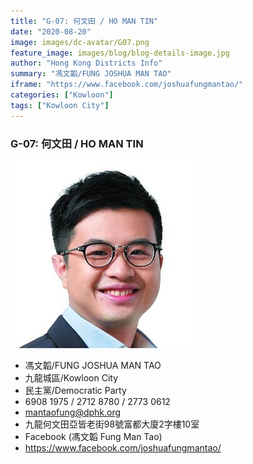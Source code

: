 ```yaml
---
title: "G-07: 何文田 / HO MAN TIN"
date: "2020-08-20"
image: images/dc-avatar/G07.png
feature_image: images/blog/blog-details-image.jpg
author: "Hong Kong Districts Info"
summary: "馮文韜/FUNG JOSHUA MAN TAO"
iframe: "https://www.facebook.com/joshuafungmantao/"
categories: ["Kowloon"]
tags: ["Kowloon City"]
---
```


### G-07: 何文田 / HO MAN TIN  
![](/images/dc-avatar/G07.png)  

 - 馮文韜/FUNG JOSHUA MAN TAO  
 - 九龍城區/Kowloon City  
 - 民主黨/Democratic Party  
 - 6908 1975 / 2712 8780 / 2773 0612  
 - mantaofung@dphk.org  
 - 九龍何文田亞皆老街98號富都大廈2字樓10室  
 - Facebook (馮文韜 Fung Man Tao)  
 - https://www.facebook.com/joshuafungmantao/
